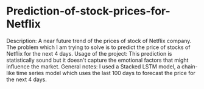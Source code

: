 # Prediction-of-stock-prices-for-Netflix
Description: A near future trend of the prices of stock of Netflix company. The problem which I am trying to solve is to predict the price of stocks of Netflix for the next 4 days. Usage of the project: This prediction is statistically sound but it doesn't capture the emotional factors that might influence the market.
General notes: I used a Stacked LSTM model, a chain-like time series model which uses the last 100 days to forecast the price for the next 4 days.
